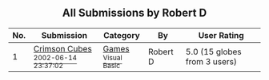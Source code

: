 ﻿<div align="center">

## All Submissions by Robert D

</div>

No.  | Submission | Category | By   | User Rating
---- | ---------- | -------- | ---- | -----------
1 | [Crimson Cubes<br /><sup>2002-06-14 23:37:02</sup>](https://github.com/Planet-Source-Code/robert-d-crimson-cubes__1-36183) | [Games<br /><sup>Visual Basic</sup>](../ByCategory/games__1-38.md) | Robert D | 5.0 (15 globes from 3 users)
